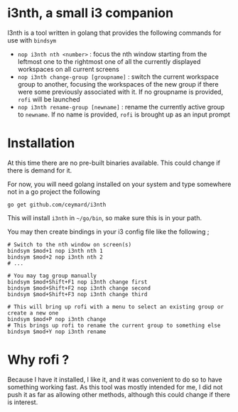 # i3nth, a small i3 companion

I3nth is a tool written in golang that provides the following commands for use with `bindsym`

- `nop i3nth nth <number>` : focus the nth window starting from the leftmost one to the rightmost one
    of all the currently displayed workspaces on all current screens
- `nop i3nth change-group [groupname]` : switch the current workspace group to another, focusing the workspaces
    of the new group if there were some previously associated with it. If no groupname is provided, `rofi`
    will be launched
- `nop i3nth rename-group [newname]` : rename the currently active group to `newname`. If no name is provided,
    `rofi` is brought up as an input prompt

# Installation

At this time there are no pre-built binaries available. This could change if there is demand for it.

For now, you will need golang installed on your system and type somewhere not in a go project the following

`go get github.com/ceymard/i3nth`

This will install `i3nth` in `~/go/bin`, so make sure this is in your path.

You may then create bindings in your i3 config file like the following ;

```
# Switch to the nth window on screen(s)
bindsym $mod+1 nop i3nth nth 1
bindsym $mod+2 nop i3nth nth 2
# ...

# You may tag group manually
bindsym $mod+Shift+F1 nop i3nth change first
bindsym $mod+Shift+F2 nop i3nth change second
bindsym $mod+Shift+F3 nop i3nth change third

# This will bring up rofi with a menu to select an existing group or create a new one
bindsym $mod+P nop i3nth change
# This brings up rofi to rename the current group to something else
bindsym $mod+Y nop i3nth rename
```

# Why rofi ?

Because I have it installed, I like it, and it was convenient to do so to have something working fast.
As this tool was mostly intended for me, I did not push it as far as allowing other methods, although this
could change if there is interest.
